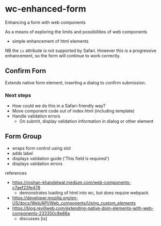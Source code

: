 # wc-enhanced-form
Enhancing a form with web components

As a means of exploring the limits and possibilities of web components
- simple enhancement of html elements

NB the `is` attribute is not supported by Safari. However this is a progressive enhancement, so the form will continue to work correctly.

## Confirm Forn

Extends native form element, inserting a dialog to confirm submission.

### Next steps
- How could we do this in a Safari-friendly way?
- Move component code out of index.html (including template)
- Handle validation errors
  - On submit, display validation information in dialog or other element


## Form Group
- wraps form control using slot
- adds label
- displays validation guide ('This field is required')
- displays validation errors

references
- https://roshan-khandelwal.medium.com/web-components-c7aef23fe478
  - demonstrates loading of html into wc, but does require webpack
- https://developer.mozilla.org/en-US/docs/Web/API/Web_components/Using_custom_elements
- https://blog.revillweb.com/extending-native-dom-elements-with-web-components-233350c8e86a
  - discusses [is]
